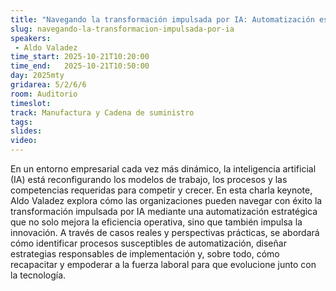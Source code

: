 ```yaml
---
title: "Navegando la transformación impulsada por IA: Automatización estrategica y recapacitando la fuerza laboral"
slug: navegando-la-transformacion-impulsada-por-ia
speakers:
 - Aldo Valadez
time_start: 2025-10-21T10:20:00
time_end:   2025-10-21T10:50:00
day: 2025mty
gridarea: 5/2/6/6
room: Auditorio
timeslot: 
track: Manufactura y Cadena de suministro
tags:
slides: 
video: 
---
```


En un entorno empresarial cada vez más dinámico, la inteligencia artificial (IA) está reconfigurando los modelos de trabajo, los procesos y las competencias requeridas para competir y crecer. En esta charla keynote, Aldo Valadez explora cómo las organizaciones pueden navegar con éxito la transformación impulsada por IA mediante una automatización estratégica que no solo mejora la eficiencia operativa, sino que también impulsa la innovación. A través de casos reales y perspectivas prácticas, se abordará cómo identificar procesos susceptibles de automatización, diseñar estrategias responsables de implementación y, sobre todo, cómo recapacitar y empoderar a la fuerza laboral para que evolucione junto con la tecnología.